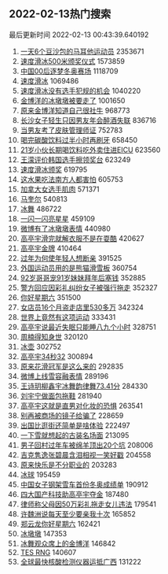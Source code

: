 ## 2022-02-13热门搜索 
最后更新时间 2022-02-13 00:43:39.640192 
1. [一天6个豆沙包的马耳他运动员](https://s.weibo.com/weibo?q=%E4%B8%80%E5%A4%A96%E4%B8%AA%E8%B1%86%E6%B2%99%E5%8C%85%E7%9A%84%E9%A9%AC%E8%80%B3%E4%BB%96%E8%BF%90%E5%8A%A8%E5%91%98&Refer=top) 2353671
1. [速度滑冰500米颁奖仪式](https://s.weibo.com/weibo?q=%E9%80%9F%E5%BA%A6%E6%BB%91%E5%86%B0500%E7%B1%B3%E9%A2%81%E5%A5%96%E4%BB%AA%E5%BC%8F&Refer=top) 1573859
1. [中国00后逐梦冬奥赛场](https://s.weibo.com/weibo?q=%23%E4%B8%AD%E5%9B%BD00%E5%90%8E%E9%80%90%E6%A2%A6%E5%86%AC%E5%A5%A5%E8%B5%9B%E5%9C%BA%23&Refer=top) 1118709
1. [速度滑冰](https://s.weibo.com/weibo?q=%E9%80%9F%E5%BA%A6%E6%BB%91%E5%86%B0&Refer=top) 1069486
1. [速度滑冰没有选手犯规的机会](https://s.weibo.com/weibo?q=%23%E9%80%9F%E5%BA%A6%E6%BB%91%E5%86%B0%E6%B2%A1%E6%9C%89%E9%80%89%E6%89%8B%E7%8A%AF%E8%A7%84%E7%9A%84%E6%9C%BA%E4%BC%9A%23&Refer=top) 1040220
1. [金博洋的冰墩墩被要走了](https://s.weibo.com/weibo?q=%23%E9%87%91%E5%8D%9A%E6%B4%8B%E7%9A%84%E5%86%B0%E5%A2%A9%E5%A2%A9%E8%A2%AB%E8%A6%81%E8%B5%B0%E4%BA%86%23&Refer=top) 1001650
1. [原来金博洋知道自己很社牛](https://s.weibo.com/weibo?q=%23%E5%8E%9F%E6%9D%A5%E9%87%91%E5%8D%9A%E6%B4%8B%E7%9F%A5%E9%81%93%E8%87%AA%E5%B7%B1%E5%BE%88%E7%A4%BE%E7%89%9B%23&Refer=top) 968773
1. [长沙女子轻生只因男友年会醉酒失联](https://s.weibo.com/weibo?q=%23%E9%95%BF%E6%B2%99%E5%A5%B3%E5%AD%90%E8%BD%BB%E7%94%9F%E5%8F%AA%E5%9B%A0%E7%94%B7%E5%8F%8B%E5%B9%B4%E4%BC%9A%E9%86%89%E9%85%92%E5%A4%B1%E8%81%94%23&Refer=top) 836716
1. [当男友考了皮肤管理师证](https://s.weibo.com/weibo?q=%23%E5%BD%93%E7%94%B7%E5%8F%8B%E8%80%83%E4%BA%86%E7%9A%AE%E8%82%A4%E7%AE%A1%E7%90%86%E5%B8%88%E8%AF%81%23&Refer=top) 752783
1. [喝完碳酸饮料过半小时再刷牙](https://s.weibo.com/weibo?q=%23%E5%96%9D%E5%AE%8C%E7%A2%B3%E9%85%B8%E9%A5%AE%E6%96%99%E8%BF%87%E5%8D%8A%E5%B0%8F%E6%97%B6%E5%86%8D%E5%88%B7%E7%89%99%23&Refer=top) 658450
1. [21岁小伙长期喝饮料吃外卖住进EICU](https://s.weibo.com/weibo?q=%2321%E5%B2%81%E5%B0%8F%E4%BC%99%E9%95%BF%E6%9C%9F%E5%96%9D%E9%A5%AE%E6%96%99%E5%90%83%E5%A4%96%E5%8D%96%E4%BD%8F%E8%BF%9BEICU%23&Refer=top) 623560
1. [王濛评价韩国选手擦领奖台](https://s.weibo.com/weibo?q=%23%E7%8E%8B%E6%BF%9B%E8%AF%84%E4%BB%B7%E9%9F%A9%E5%9B%BD%E9%80%89%E6%89%8B%E6%93%A6%E9%A2%86%E5%A5%96%E5%8F%B0%23&Refer=top) 623249
1. [速度滑冰颁奖](https://s.weibo.com/weibo?q=%23%E9%80%9F%E5%BA%A6%E6%BB%91%E5%86%B0%E9%A2%81%E5%A5%96%23&Refer=top) 619795
1. [这水果吃法南方人都害怕](https://s.weibo.com/weibo?q=%23%E8%BF%99%E6%B0%B4%E6%9E%9C%E5%90%83%E6%B3%95%E5%8D%97%E6%96%B9%E4%BA%BA%E9%83%BD%E5%AE%B3%E6%80%95%23&Refer=top) 605753
1. [加拿大女选手肌肉](https://s.weibo.com/weibo?q=%E5%8A%A0%E6%8B%BF%E5%A4%A7%E5%A5%B3%E9%80%89%E6%89%8B%E8%82%8C%E8%82%89&Refer=top) 571371
1. [马奎尔](https://s.weibo.com/weibo?q=%E9%A9%AC%E5%A5%8E%E5%B0%94&Refer=top) 540813
1. [冰舞](https://s.weibo.com/weibo?q=%E5%86%B0%E8%88%9E&Refer=top) 486722
1. [一闪一闪亮星星](https://s.weibo.com/weibo?q=%E4%B8%80%E9%97%AA%E4%B8%80%E9%97%AA%E4%BA%AE%E6%98%9F%E6%98%9F&Refer=top) 459109
1. [微博有了冰墩墩表情](https://s.weibo.com/weibo?q=%23%E5%BE%AE%E5%8D%9A%E6%9C%89%E4%BA%86%E5%86%B0%E5%A2%A9%E5%A2%A9%E8%A1%A8%E6%83%85%23&Refer=top) 440980
1. [高亭宇滑完就解衣服不是在耍酷](https://s.weibo.com/weibo?q=%23%E9%AB%98%E4%BA%AD%E5%AE%87%E6%BB%91%E5%AE%8C%E5%B0%B1%E8%A7%A3%E8%A1%A3%E6%9C%8D%E4%B8%8D%E6%98%AF%E5%9C%A8%E8%80%8D%E9%85%B7%23&Refer=top) 420627
1. [高亭宇金牌](https://s.weibo.com/weibo?q=%23%E9%AB%98%E4%BA%AD%E5%AE%87%E9%87%91%E7%89%8C%23&Refer=top) 410464
1. [过年为何使年轻人想断亲](https://s.weibo.com/weibo?q=%23%E8%BF%87%E5%B9%B4%E4%B8%BA%E4%BD%95%E4%BD%BF%E5%B9%B4%E8%BD%BB%E4%BA%BA%E6%83%B3%E6%96%AD%E4%BA%B2%23&Refer=top) 391525
1. [外国运动员用的是熊猫滑雪板](https://s.weibo.com/weibo?q=%23%E5%A4%96%E5%9B%BD%E8%BF%90%E5%8A%A8%E5%91%98%E7%94%A8%E7%9A%84%E6%98%AF%E7%86%8A%E7%8C%AB%E6%BB%91%E9%9B%AA%E6%9D%BF%23&Refer=top) 360754
1. [92岁哥哥宠91岁妹妹拜年后塞钱](https://s.weibo.com/weibo?q=%2392%E5%B2%81%E5%93%A5%E5%93%A5%E5%AE%A091%E5%B2%81%E5%A6%B9%E5%A6%B9%E6%8B%9C%E5%B9%B4%E5%90%8E%E5%A1%9E%E9%92%B1%23&Refer=top) 352885
1. [警方回应因彩礼纠纷女子被强行拖走](https://s.weibo.com/weibo?q=%23%E8%AD%A6%E6%96%B9%E5%9B%9E%E5%BA%94%E5%9B%A0%E5%BD%A9%E7%A4%BC%E7%BA%A0%E7%BA%B7%E5%A5%B3%E5%AD%90%E8%A2%AB%E5%BC%BA%E8%A1%8C%E6%8B%96%E8%B5%B0%23&Refer=top) 352327
1. [你好星期六](https://s.weibo.com/weibo?q=%E4%BD%A0%E5%A5%BD%E6%98%9F%E6%9C%9F%E5%85%AD&Refer=top) 351500
1. [女店员16个月盗走店里530多万](https://s.weibo.com/weibo?q=%23%E5%A5%B3%E5%BA%97%E5%91%9816%E4%B8%AA%E6%9C%88%E7%9B%97%E8%B5%B0%E5%BA%97%E9%87%8C530%E5%A4%9A%E4%B8%87%23&Refer=top) 342324
1. [世界上竟然有这项运动](https://s.weibo.com/weibo?q=%23%E4%B8%96%E7%95%8C%E4%B8%8A%E7%AB%9F%E7%84%B6%E6%9C%89%E8%BF%99%E9%A1%B9%E8%BF%90%E5%8A%A8%23&Refer=top) 333431
1. [高亭宇说最近失眠只能睡八九个小时](https://s.weibo.com/weibo?q=%23%E9%AB%98%E4%BA%AD%E5%AE%87%E8%AF%B4%E6%9C%80%E8%BF%91%E5%A4%B1%E7%9C%A0%E5%8F%AA%E8%83%BD%E7%9D%A1%E5%85%AB%E4%B9%9D%E4%B8%AA%E5%B0%8F%E6%97%B6%23&Refer=top) 328751
1. [周楠得知身世](https://s.weibo.com/weibo?q=%23%E5%91%A8%E6%A5%A0%E5%BE%97%E7%9F%A5%E8%BA%AB%E4%B8%96%23&Refer=top) 320120
1. [冰壶](https://s.weibo.com/weibo?q=%E5%86%B0%E5%A3%B6&Refer=top) 302752
1. [高亭宇34秒32](https://s.weibo.com/weibo?q=%23%E9%AB%98%E4%BA%AD%E5%AE%8734%E7%A7%9232%23&Refer=top) 300894
1. [原来花滑冠军是这么来的](https://s.weibo.com/weibo?q=%23%E5%8E%9F%E6%9D%A5%E8%8A%B1%E6%BB%91%E5%86%A0%E5%86%9B%E6%98%AF%E8%BF%99%E4%B9%88%E6%9D%A5%E7%9A%84%23&Refer=top) 292835
1. [微博上线雪容融表情](https://s.weibo.com/weibo?q=%23%E5%BE%AE%E5%8D%9A%E4%B8%8A%E7%BA%BF%E9%9B%AA%E5%AE%B9%E8%9E%8D%E8%A1%A8%E6%83%85%23&Refer=top) 289196
1. [王诗玥柳鑫宇冰舞韵律舞73.41分](https://s.weibo.com/weibo?q=%23%E7%8E%8B%E8%AF%97%E7%8E%A5%E6%9F%B3%E9%91%AB%E5%AE%87%E5%86%B0%E8%88%9E%E9%9F%B5%E5%BE%8B%E8%88%9E73.41%E5%88%86%23&Refer=top) 284330
1. [刘宇宁做面包拖鞋](https://s.weibo.com/weibo?q=%23%E5%88%98%E5%AE%87%E5%AE%81%E5%81%9A%E9%9D%A2%E5%8C%85%E6%8B%96%E9%9E%8B%23&Refer=top) 281940
1. [高亭宇这就是直男对化妆的恐惧](https://s.weibo.com/weibo?q=%23%E9%AB%98%E4%BA%AD%E5%AE%87%E8%BF%99%E5%B0%B1%E6%98%AF%E7%9B%B4%E7%94%B7%E5%AF%B9%E5%8C%96%E5%A6%86%E7%9A%84%E6%81%90%E6%83%A7%23&Refer=top) 263541
1. [别再被商场的镜子给骗了](https://s.weibo.com/weibo?q=%23%E5%88%AB%E5%86%8D%E8%A2%AB%E5%95%86%E5%9C%BA%E7%9A%84%E9%95%9C%E5%AD%90%E7%BB%99%E9%AA%97%E4%BA%86%23&Refer=top) 228659
1. [出国比逛街还简单是啥体验](https://s.weibo.com/weibo?q=%23%E5%87%BA%E5%9B%BD%E6%AF%94%E9%80%9B%E8%A1%97%E8%BF%98%E7%AE%80%E5%8D%95%E6%98%AF%E5%95%A5%E4%BD%93%E9%AA%8C%23&Refer=top) 222497
1. [一下雪就想起的古装名场面](https://s.weibo.com/weibo?q=%23%E4%B8%80%E4%B8%8B%E9%9B%AA%E5%B0%B1%E6%83%B3%E8%B5%B7%E7%9A%84%E5%8F%A4%E8%A3%85%E5%90%8D%E5%9C%BA%E9%9D%A2%23&Refer=top) 213095
1. [男子回村过年车被绵羊顶出20个坑](https://s.weibo.com/weibo?q=%23%E7%94%B7%E5%AD%90%E5%9B%9E%E6%9D%91%E8%BF%87%E5%B9%B4%E8%BD%A6%E8%A2%AB%E7%BB%B5%E7%BE%8A%E9%A1%B6%E5%87%BA20%E4%B8%AA%E5%9D%91%23&Refer=top) 208006
1. [吉克隽逸张碧晨含泪相视一笑好戳](https://s.weibo.com/weibo?q=%23%E5%90%89%E5%85%8B%E9%9A%BD%E9%80%B8%E5%BC%A0%E7%A2%A7%E6%99%A8%E5%90%AB%E6%B3%AA%E7%9B%B8%E8%A7%86%E4%B8%80%E7%AC%91%E5%A5%BD%E6%88%B3%23&Refer=top) 204558
1. [原来快乐是不分职业的](https://s.weibo.com/weibo?q=%23%E5%8E%9F%E6%9D%A5%E5%BF%AB%E4%B9%90%E6%98%AF%E4%B8%8D%E5%88%86%E8%81%8C%E4%B8%9A%E7%9A%84%23&Refer=top) 203283
1. [冰球](https://s.weibo.com/weibo?q=%E5%86%B0%E7%90%83&Refer=top) 195459
1. [中国女子钢架雪车首份冬奥成绩单](https://s.weibo.com/weibo?q=%23%E4%B8%AD%E5%9B%BD%E5%A5%B3%E5%AD%90%E9%92%A2%E6%9E%B6%E9%9B%AA%E8%BD%A6%E9%A6%96%E4%BB%BD%E5%86%AC%E5%A5%A5%E6%88%90%E7%BB%A9%E5%8D%95%23&Refer=top) 190912
1. [四大国产科技助高亭宇夺金](https://s.weibo.com/weibo?q=%23%E5%9B%9B%E5%A4%A7%E5%9B%BD%E4%BA%A7%E7%A7%91%E6%8A%80%E5%8A%A9%E9%AB%98%E4%BA%AD%E5%AE%87%E5%A4%BA%E9%87%91%23&Refer=top) 187480
1. [律师称父母因50万彩礼拖走女儿违法](https://s.weibo.com/weibo?q=%23%E5%BE%8B%E5%B8%88%E7%A7%B0%E7%88%B6%E6%AF%8D%E5%9B%A050%E4%B8%87%E5%BD%A9%E7%A4%BC%E6%8B%96%E8%B5%B0%E5%A5%B3%E5%84%BF%E8%BF%9D%E6%B3%95%23&Refer=top) 179541
1. [许魏洲说每天至少要亲我十次](https://s.weibo.com/weibo?q=%23%E8%AE%B8%E9%AD%8F%E6%B4%B2%E8%AF%B4%E6%AF%8F%E5%A4%A9%E8%87%B3%E5%B0%91%E8%A6%81%E4%BA%B2%E6%88%91%E5%8D%81%E6%AC%A1%23&Refer=top) 165852
1. [郑云龙你好星期六](https://s.weibo.com/weibo?q=%23%E9%83%91%E4%BA%91%E9%BE%99%E4%BD%A0%E5%A5%BD%E6%98%9F%E6%9C%9F%E5%85%AD%23&Refer=top) 162421
1. [冰墩墩](https://s.weibo.com/weibo?q=%23%E5%86%B0%E5%A2%A9%E5%A2%A9%23&Refer=top) 147353
1. [冰舞观众席上的金博洋](https://s.weibo.com/weibo?q=%23%E5%86%B0%E8%88%9E%E8%A7%82%E4%BC%97%E5%B8%AD%E4%B8%8A%E7%9A%84%E9%87%91%E5%8D%9A%E6%B4%8B%23&Refer=top) 146842
1. [TES RNG](https://s.weibo.com/weibo?q=TES%20RNG&Refer=top) 140607
1. [全球最快核酸检测仪器运抵广西](https://s.weibo.com/weibo?q=%23%E5%85%A8%E7%90%83%E6%9C%80%E5%BF%AB%E6%A0%B8%E9%85%B8%E6%A3%80%E6%B5%8B%E4%BB%AA%E5%99%A8%E8%BF%90%E6%8A%B5%E5%B9%BF%E8%A5%BF%23&Refer=top) 131222
